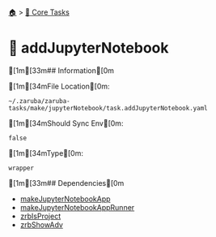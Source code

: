 <!--startTocHeader-->
[🏠](../README.md) > [🥝 Core Tasks](README.md)
# 🧪 addJupyterNotebook
<!--endTocHeader-->

[1m[33m## Information[0m

[1m[34mFile Location[0m:

    ~/.zaruba/zaruba-tasks/make/jupyterNotebook/task.addJupyterNotebook.yaml

[1m[34mShould Sync Env[0m:

    false

[1m[34mType[0m:

    wrapper


[1m[33m## Dependencies[0m

* [makeJupyterNotebookApp](make-jupyter-notebook-app.md)
* [makeJupyterNotebookAppRunner](make-jupyter-notebook-app-runner.md)
* [zrbIsProject](zrb-is-project.md)
* [zrbShowAdv](zrb-show-adv.md)